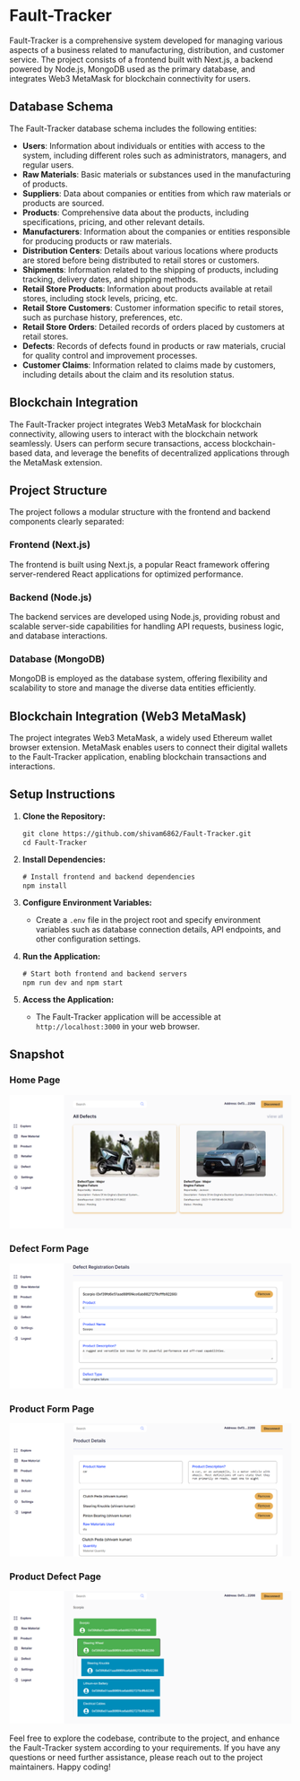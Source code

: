# Fault-Tracker

Fault-Tracker is a comprehensive system developed for managing various aspects of a business related to manufacturing, distribution, and customer service. The project consists of a frontend built with Next.js, a backend powered by Node.js, MongoDB used as the primary database, and integrates Web3 MetaMask for blockchain connectivity for users.

## Database Schema

The Fault-Tracker database schema includes the following entities:

- **Users**: Information about individuals or entities with access to the system, including different roles such as administrators, managers, and regular users.
- **Raw Materials**: Basic materials or substances used in the manufacturing of products.
- **Suppliers**: Data about companies or entities from which raw materials or products are sourced.
- **Products**: Comprehensive data about the products, including specifications, pricing, and other relevant details.
- **Manufacturers**: Information about the companies or entities responsible for producing products or raw materials.
- **Distribution Centers**: Details about various locations where products are stored before being distributed to retail stores or customers.
- **Shipments**: Information related to the shipping of products, including tracking, delivery dates, and shipping methods.
- **Retail Store Products**: Information about products available at retail stores, including stock levels, pricing, etc.
- **Retail Store Customers**: Customer information specific to retail stores, such as purchase history, preferences, etc.
- **Retail Store Orders**: Detailed records of orders placed by customers at retail stores.
- **Defects**: Records of defects found in products or raw materials, crucial for quality control and improvement processes.
- **Customer Claims**: Information related to claims made by customers, including details about the claim and its resolution status.

## Blockchain Integration

The Fault-Tracker project integrates Web3 MetaMask for blockchain connectivity, allowing users to interact with the blockchain network seamlessly. Users can perform secure transactions, access blockchain-based data, and leverage the benefits of decentralized applications through the MetaMask extension.

## Project Structure

The project follows a modular structure with the frontend and backend components clearly separated:

### Frontend (Next.js)

The frontend is built using Next.js, a popular React framework offering server-rendered React applications for optimized performance.

### Backend (Node.js)

The backend services are developed using Node.js, providing robust and scalable server-side capabilities for handling API requests, business logic, and database interactions.

### Database (MongoDB)

MongoDB is employed as the database system, offering flexibility and scalability to store and manage the diverse data entities efficiently.

## Blockchain Integration (Web3 MetaMask)

The project integrates Web3 MetaMask, a widely used Ethereum wallet browser extension. MetaMask enables users to connect their digital wallets to the Fault-Tracker application, enabling blockchain transactions and interactions.

## Setup Instructions

1. **Clone the Repository:**

   ```
   git clone https://github.com/shivam6862/Fault-Tracker.git
   cd Fault-Tracker
   ```

2. **Install Dependencies:**

   ```
   # Install frontend and backend dependencies
   npm install
   ```

3. **Configure Environment Variables:**

   - Create a `.env` file in the project root and specify environment variables such as database connection details, API endpoints, and other configuration settings.

4. **Run the Application:**

   ```
   # Start both frontend and backend servers
   npm run dev and npm start
   ```

5. **Access the Application:**
   - The Fault-Tracker application will be accessible at `http://localhost:3000` in your web browser.

## Snapshot

### Home Page

![signIn Logo](./PHOTO/home.png)

### Defect Form Page

![home Logo](./PHOTO/defect_form.png)

### Product Form Page

![Profile Logo](./PHOTO/product_form.png)

### Product Defect Page

![chat Logo](./PHOTO/product_defect.png)

Feel free to explore the codebase, contribute to the project, and enhance the Fault-Tracker system according to your requirements. If you have any questions or need further assistance, please reach out to the project maintainers. Happy coding!
